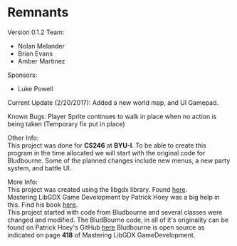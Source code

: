 # Remnants

Version 0.1.2
Team: 
+ Nolan Melander
+ Brian Evans
+ Amber Martinez

Sponsors:
+ Luke Powell

Current Update (2/20/2017):
  Added a new world map, and UI Gamepad.
  
Known Bugs:
  Player Sprite continues to walk in place when no action is being taken (Temporary fix put in place)

Other Info:  
  This project was done for **CS246** at **BYU-I**.
  To be able to create this program in the time allocated we will start with the original code for Bludbourne.
  Some of the planned changes include new menus, a new party system, and battle UI.

More Info:  
  This project was created using the libgdx library. Found [here](https://libgdx.badlogicgames.com/).  
  Mastering LibGDX Game Development by Patrick Hoey was a big help in this. Find his book [here](https://www.packtpub.com/game-development/mastering-libgdx-game-development).  
  This project started with code from Bludbourne and several classes were changed and modified.
  The BludBourne code, in all of it's originality can be found on Patrick Hoey's GitHub [here](https://github.com/patrickhoey/BludBourne)
  Bludbourne is open source as indicated on page **418** of Mastering LibGDX GameDevelopment.
